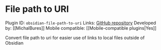 # File path to URI

Plugin ID: `obsidian-file-path-to-uri`
Links: [GitHub repository](https://github.com/MichalBures/obsidian-file-path-to-uri)
Developed by: [[MichalBures]]
Mobile compatible: [[Mobile-compatible plugins|Yes]]

Convert file path to uri for easier use of links to local files outside of Obsidian

